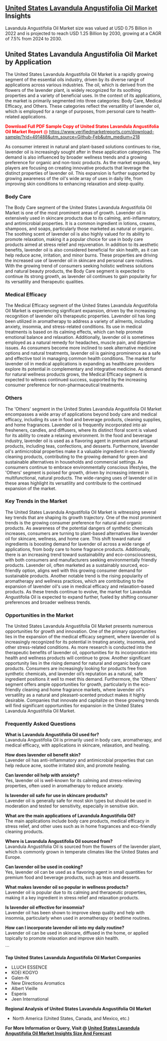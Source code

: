 <h2><a href="https://www.verifiedmarketreports.com/download-sample/?rid=491488&amp;utm_source=Github-Feb&amp;utm_medium=218" target="_blank">United States Lavandula Angustifolia Oil Market</a> Insights</h2><p>Lavandula Angustifolia Oil Market size was valued at USD 0.75 Billion in 2022 and is projected to reach USD 1.25 Billion by 2030, growing at a CAGR of 7.5% from 2024 to 2030.</p><p> <h2>United States Lavandula Angustifolia Oil Market by Application</h2> <p>The United States Lavandula Angustifolia Oil Market is a rapidly growing segment of the essential oils industry, driven by its diverse range of applications across various industries. The oil, which is derived from the flowers of the lavender plant, is widely recognized for its soothing properties and a variety of beneficial uses. In the context of its applications, the market is primarily segmented into three categories: Body Care, Medical Efficacy, and Others. These categories reflect the versatility of lavender oil, which is employed for a range of purposes, from personal care to health-related applications. <p><span class=""><span style="color: #ff0000;"><strong>Download Full PDF Sample Copy of United States Lavandula Angustifolia Oil Market Report</strong> @ </span><a href="https://www.verifiedmarketreports.com/download-sample/?rid=491488&amp;utm_source=Github-Feb&amp;utm_medium=218" target="_blank">https://www.verifiedmarketreports.com/download-sample/?rid=491488&amp;utm_source=Github-Feb&amp;utm_medium=218</a></span></p> As consumer interest in natural and plant-based solutions continues to rise, lavender oil is increasingly sought after in these application categories. The demand is also influenced by broader wellness trends and a growing preference for organic and non-toxic products. As the market expands, key players are focusing on creating innovative products that leverage the distinct properties of lavender oil. This expansion is further supported by growing awareness of the oil's wide array of uses in daily life, from improving skin conditions to enhancing relaxation and sleep quality.</p> <h3>Body Care</h3> <p>The Body Care segment of the United States Lavandula Angustifolia Oil Market is one of the most prominent areas of growth. Lavender oil is extensively used in skincare products due to its calming, anti-inflammatory, and antimicrobial properties. It is a common ingredient in lotions, creams, shampoos, and soaps, particularly those marketed as natural or organic. The soothing scent of lavender oil is also highly valued for its ability to promote relaxation, making it a popular choice for use in body care products aimed at stress relief and rejuvenation. In addition to its aesthetic benefits, lavender oil is also considered beneficial for skin health, as it can help reduce acne, irritation, and minor burns. These properties are driving the increased use of lavender oil in skincare and personal care routines. With the growing trend of consumers seeking holistic wellness solutions and natural beauty products, the Body Care segment is expected to continue its strong growth, as lavender oil continues to gain popularity for its versatility and therapeutic qualities.</p> <h3>Medical Efficacy</h3> <p>The Medical Efficacy segment of the United States Lavandula Angustifolia Oil Market is experiencing significant expansion, driven by the increasing recognition of lavender oil’s therapeutic properties. Lavender oil has long been utilized in aromatherapy to address a variety of ailments, including anxiety, insomnia, and stress-related conditions. Its use in medical treatments is based on its calming effects, which can help promote emotional balance and relaxation. Additionally, lavender oil is sometimes employed as a natural remedy for headaches, muscle pain, and digestive issues. As consumers become more inclined to seek alternative medicine options and natural treatments, lavender oil is gaining prominence as a safe and effective tool in managing common health conditions. The market for lavender oil in medical applications is expanding as healthcare providers explore its potential in complementary and integrative medicine. As demand for natural wellness products grows, the Medical Efficacy segment is expected to witness continued success, supported by the increasing consumer preference for non-pharmaceutical treatments.</p> <h3>Others</h3> <p>The 'Others' segment in the United States Lavandula Angustifolia Oil Market encompasses a wide array of applications beyond body care and medical efficacy, including its use in food and beverage products, cleaning supplies, and home fragrances. Lavender oil is frequently incorporated into air fresheners, candles, and diffusers, where its distinct floral scent is valued for its ability to create a relaxing environment. In the food and beverage industry, lavender oil is used as a flavoring agent in premium and artisanal products, including teas, confections, and desserts. Furthermore, lavender oil's antimicrobial properties make it a valuable ingredient in eco-friendly cleaning products, contributing to the growing demand for green and sustainable alternatives in households and commercial settings. As consumers continue to embrace environmentally conscious lifestyles, the 'Others' segment is poised for growth, driven by increasing interest in multifunctional, natural products. The wide-ranging uses of lavender oil in these areas highlight its versatility and contribute to the continued expansion of the market.</p> <h3>Key Trends in the Market</h3> <p>The United States Lavandula Angustifolia Oil Market is witnessing several key trends that are shaping its growth trajectory. One of the most prominent trends is the growing consumer preference for natural and organic products. As awareness of the potential dangers of synthetic chemicals increases, consumers are turning to plant-based alternatives like lavender oil for skincare, wellness, and home care. This shift toward natural ingredients is boosting demand for lavender oil across a wide range of applications, from body care to home fragrance products. Additionally, there is an increasing trend toward sustainability and eco-consciousness, with both consumers and manufacturers seeking environmentally friendly products. Lavender oil, often marketed as a sustainably sourced, eco-friendly option, aligns well with this growing consumer demand for sustainable products. Another notable trend is the rising popularity of aromatherapy and wellness practices, which are contributing to the expansion of lavender oil's use in medical efficacy and relaxation-based products. As these trends continue to evolve, the market for Lavandula Angustifolia Oil is expected to expand further, fueled by shifting consumer preferences and broader wellness trends.</p> <h3>Opportunities in the Market</h3> <p>The United States Lavandula Angustifolia Oil Market presents numerous opportunities for growth and innovation. One of the primary opportunities lies in the expansion of the medical efficacy segment, where lavender oil is increasingly recognized for its potential in treating anxiety, insomnia, and other stress-related conditions. As more research is conducted into the therapeutic benefits of lavender oil, opportunities for its incorporation into health and wellness products will continue to grow. Another significant opportunity lies in the rising demand for natural and organic body care products. Consumers are increasingly looking for products free from synthetic chemicals, and lavender oil’s reputation as a natural, safe ingredient positions it well to meet this demand. Furthermore, the 'Others' segment offers ample opportunities for growth, particularly in the eco-friendly cleaning and home fragrance markets, where lavender oil's versatility as a natural and pleasant-scented product makes it highly desirable. Companies that innovate and capitalize on these growing trends will find significant opportunities for expansion in the United States Lavandula Angustifolia Oil Market.</p> <h3>Frequently Asked Questions</h3> <p><strong>What is Lavandula Angustifolia Oil used for?</strong><br> Lavandula Angustifolia Oil is primarily used in body care, aromatherapy, and medical efficacy, with applications in skincare, relaxation, and healing.</p> <p><strong>How does lavender oil benefit skin?</strong><br> Lavender oil has anti-inflammatory and antimicrobial properties that can help reduce acne, soothe irritated skin, and promote healing.</p> <p><strong>Can lavender oil help with anxiety?</strong><br> Yes, lavender oil is well-known for its calming and stress-relieving properties, often used in aromatherapy to reduce anxiety.</p> <p><strong>Is lavender oil safe for use in skincare products?</strong><br> Lavender oil is generally safe for most skin types but should be used in moderation and tested for sensitivity, especially in sensitive skin.</p> <p><strong>What are the main applications of Lavandula Angustifolia Oil?</strong><br> The main applications include body care products, medical efficacy in stress relief, and other uses such as in home fragrances and eco-friendly cleaning products.</p> <p><strong>Where is Lavandula Angustifolia Oil sourced from?</strong><br> Lavandula Angustifolia Oil is sourced from the flowers of the lavender plant, which is commonly grown in temperate climates like the United States and Europe.</p> <p><strong>Can lavender oil be used in cooking?</strong><br> Yes, lavender oil can be used as a flavoring agent in small quantities for premium food and beverage products, such as teas and desserts.</p> <p><strong>What makes lavender oil so popular in wellness products?</strong><br> Lavender oil is popular due to its calming and therapeutic properties, making it a key ingredient in stress relief and relaxation products.</p> <p><strong>Is lavender oil effective for insomnia?</strong><br> Lavender oil has been shown to improve sleep quality and help with insomnia, particularly when used in aromatherapy or bedtime routines.</p> <p><strong>How can I incorporate lavender oil into my daily routine?</strong><br> Lavender oil can be used in skincare, diffused in the home, or applied topically to promote relaxation and improve skin health.</p> ```</p><p><strong>Top United States Lavandula Angustifolia Oil Market Companies</strong></p><div data-test-id=""><p><li>LLUCH ESSENCE</li><li> KOEI KOGYO</li><li> Galen-N</li><li> New Directions Aromatics</li><li> Albert Vieille</li><li> Esperis</li><li> Jeen International</li></p><div><strong>Regional Analysis of&nbsp;United States Lavandula Angustifolia Oil Market</strong></div><ul><li dir="ltr"><p dir="ltr">North America&nbsp;(United States, Canada, and Mexico, etc.)</p></li></ul><p><strong>For More Information or Query, Visit @&nbsp;</strong><strong><a href="https://www.verifiedmarketreports.com/product/lavandula-angustifolia-oil-market-size-and-forecast/?utm_source=Github-Feb&amp;utm_medium=218" target="_blank">United States Lavandula Angustifolia Oil Market Insights Size And Forecast</a></strong></p></div>
